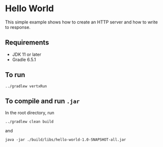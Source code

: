 # Hello World

This simple example shows how to create an HTTP server and how to write to response.

## Requirements
- JDK 11 or later
- Gradle 6.5.1

## To run
```shell script
../gradlew vertxRun
```

## To compile and run `.jar`
In the root directory, run
```shell script
../gradlew clean build
```
and
```shell script
java -jar ./build/libs/hello-world-1.0-SNAPSHOT-all.jar
```

